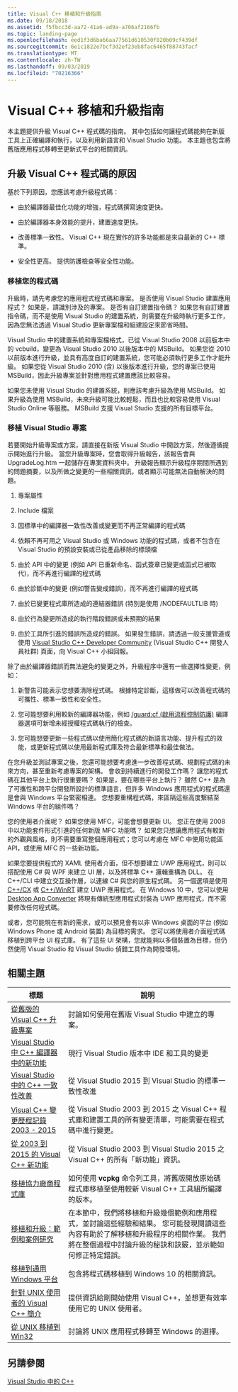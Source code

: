 ```yaml
---
title: Visual C++ 移植和升級指南
ms.date: 09/18/2018
ms.assetid: f5fbcc3d-aa72-41a6-ad9a-a706af2166fb
ms.topic: landing-page
ms.openlocfilehash: eed1f3d6ba66aa77561d610530f820b09cf439df
ms.sourcegitcommit: 6e1c1822e7bcf3d2ef23eb8fac6465f88743facf
ms.translationtype: MT
ms.contentlocale: zh-TW
ms.lasthandoff: 09/03/2019
ms.locfileid: "70216366"
---
```

# <a name="visual-c-porting-and-upgrading-guide"></a>Visual C++ 移植和升級指南

本主題提供升級 Visual C++ 程式碼的指南。 其中包括如何讓程式碼能夠在新版工具上正確編譯和執行，以及利用新語言和 Visual Studio 功能。 本主題也包含將舊版應用程式移轉至更新式平台的相關資訊。

## <a name="reasons-to-upgrade-visual-c-code"></a>升級 Visual C++ 程式碼的原因

基於下列原因，您應該考慮升級程式碼：

- 由於編譯器最佳化功能的增強，程式碼撰寫速度更快。

- 由於編譯器本身效能的提升，建置速度更快。

- 改善標準一致性。 Visual C++ 現在實作的許多功能都是來自最新的 C++ 標準。

- 安全性更高。 提供防護檢查等安全性功能。

### <a name="porting-your-code"></a>移植您的程式碼

升級時，請先考慮您的應用程式程式碼和專案。 是否使用 Visual Studio 建置應用程式？ 如果是，請識別涉及的專案。  是否有自訂建置指令碼？ 如果您有自訂建置指令碼，而不是使用 Visual Studio 的建置系統，則需要在升級時執行更多工作，因為您無法透過 Visual Studio 更新專案檔和組建設定來節省時間。

Visual Studio 中的建置系統和專案檔格式，已從 Visual Studio 2008 以前版本中的 vcbuild，變更為 Visual Studio 2010 以後版本中的 MSBuild。 如果您從 2010 以前版本進行升級，並具有高度自訂的建置系統，您可能必須執行更多工作才能升級。 如果您從 Visual Studio 2010 (含) 以後版本進行升級，您的專案已使用 MSBuild，因此升級專案並針對應用程式建置應該比較容易。

如果您未使用 Visual Studio 的建置系統，則應該考慮升級為使用 MSBuild。 如果升級為使用 MSBuild，未來升級可能比較輕鬆，而且也比較容易使用 Visual Studio Online 等服務。 MSBuild 支援 Visual Studio 支援的所有目標平台。

### <a name="porting-visual-studio-projects"></a>移植 Visual Studio 專案

若要開始升級專案或方案，請直接在新版 Visual Studio 中開啟方案，然後遵循提示開始進行升級。  當您升級專案時，您會取得升級報告，該報告會與 UpgradeLog.htm 一起儲存在專案資料夾中。 升級報告顯示升級程序期間所遇到的問題摘要，以及所做之變更的一些相關資訊，或者顯示可能無法自動解決的問題。

1. 專案屬性

2. Include 檔案

3. 因標準中的編譯器一致性改善或變更而不再正常編譯的程式碼

4. 依賴不再可用之 Visual Studio 或 Windows 功能的程式碼，或者不包含在 Visual Studio 的預設安裝或已從產品移除的標頭檔

5. 由於 API 中的變更 (例如 API 已重新命名、函式簽章已變更或函式已被取代)，而不再進行編譯的程式碼

6. 由於診斷中的變更 (例如警告變成錯誤)，而不再進行編譯的程式碼

7. 由於已變更程式庫所造成的連結器錯誤 (特別是使用 /NODEFAULTLIB 時)

8. 由於行為變更所造成的執行階段錯誤或未預期的結果

9. 由於工具所引進的錯誤所造成的錯誤。 如果發生錯誤，請透過一般支援管道或使用 [Visual Studio C++ Developer Community](https://developercommunity.visualstudio.com/spaces/62/index.html) (Visual Studio C++ 開發人員社群) 頁面，向 Visual C++ 小組回報。

除了由於編譯器錯誤而無法避免的變更之外，升級程序中還有一些選擇性變更，例如：

1. 新警告可能表示您想要清除程式碼。 根據特定診斷，這樣做可以改善程式碼的可攜性、標準一致性和安全性。

2. 您可能想要利用較新的編譯器功能，例如 [/guard:cf (啟用流程控制防護)](../build/reference/guard-enable-control-flow-guard.md) 編譯器選項可新增未經授權程式碼執行的檢查。

3. 您可能想要更新一些程式碼以使用簡化程式碼的新語言功能、提升程式的效能，或更新程式碼以使用最新程式庫及符合最新標準和最佳做法。

在您升級並測試專案之後，您還可能想要考慮進一步改善程式碼、規劃程式碼的未來方向，甚至重新考慮專案的架構。 會收到持續進行的開發工作嗎？ 讓您的程式碼在其他平台上執行很重要嗎？  如果是，要在哪些平台上執行？  雖然 C++ 是為了可攜性和跨平台開發所設計的標準語言，但許多 Windows 應用程式的程式碼還是會與 Windows 平台緊密相連。 您想要重構程式碼，來區隔這些高度繫結至 Windows 平台的組件嗎？

您的使用者介面呢？ 如果您使用 MFC，可能會想要更新 UI。 您正在使用 2008 中以功能套件形式引進的任何新版 MFC 功能嗎？ 如果您只想讓應用程式有較新的外觀與風格，則不需要重寫整個應用程式；您可以考慮在 MFC 中使用功能區 API，或使用 MFC 的一些新功能。

如果您要提供程式的 XAML 使用者介面，但不想要建立 UWP 應用程式，則可以搭配使用 C# 與 WPF 來建立 UI 層，以及將標準 C++ 邏輯重構為 DLL。 在 C++/CLI 中建立交互操作層，以連線 C# 與您的原生程式碼。 另一個選項是使用 [C++/CX](../cppcx/visual-c-language-reference-c-cx.md) 或 [C++/WinRT](/windows/uwp/cpp-and-winrt-apis/) 建立 UWP 應用程式。 在 Windows 10 中，您可以使用 [Desktop App Converter](/windows/msix/desktop/desktop-to-uwp-run-desktop-app-converter) 將現有傳統型應用程式封裝為 UWP 應用程式，而不需要修改任何程式碼。

或者，您可能現在有新的需求，或可以預見會有以非 Windows 桌面的平台 (例如 Windows Phone 或 Android 裝置) 為目標的需求。 您可以將使用者介面程式碼移植到跨平台 UI 程式庫。 有了這些 UI 架構，您就能夠以多個裝置為目標，但仍然使用 Visual Studio 和 Visual Studio 偵錯工具作為開發環境。

## <a name="related-topics"></a>相關主題

|標題|說明|
|-----------|-----------------|
|[從舊版的 Visual C++ 升級專案](upgrading-projects-from-earlier-versions-of-visual-cpp.md)|討論如何使用在舊版 Visual Studio 中建立的專案。|
|[Visual Studio 中 C++ 編譯器中的新功能](../overview/what-s-new-for-visual-cpp-in-visual-studio.md)|現行 Visual Studio 版本中 IDE 和工具的變更|
|[Visual Studio 中的 C++ 一致性改善](../overview/cpp-conformance-improvements.md)|從 Visual Studio 2015 到 Visual Studio 的標準一致性改進|
|[Visual C++ 變更歷程記錄 2003 - 2015](visual-cpp-change-history-2003-2015.md)|從 Visual Studio 2003 到 2015 之 Visual C++ 程式庫和建置工具的所有變更清單，可能需要在程式碼中進行變更。|
|[從 2003 到 2015 的 Visual C++ 新功能](visual-cpp-what-s-new-2003-through-2015.md)|從 Visual Studio 2003 到 Visual Studio 2015 之 Visual C++ 的所有「新功能」資訊。|
|[移植協力廠商程式庫](porting-third-party-libraries.md)|如何使用 **vcpkg** 命令列工具，將舊版開放原始碼程式庫移植至使用較新 Visual C++ 工具組所編譯的版本。|
|[移植和升級：範例和案例研究](porting-and-upgrading-examples-and-case-studies.md)|在本節中，我們將移植和升級幾個範例和應用程式，並討論這些經驗和結果。 您可能發現閱讀這些內容有助於了解移植和升級程序的相關作業。 我們將在整個過程中討論升級的秘訣和訣竅，並示範如何修正特定錯誤。|
|[移植到通用 Windows 平台](porting-to-the-universal-windows-platform-cpp.md)|包含將程式碼移植到 Windows 10 的相關資訊。|
|[針對 UNIX 使用者的 Visual C++ 簡介](introduction-to-visual-cpp-for-unix-users.md)|提供資訊給剛開始使用 Visual C++，並想更有效率使用它的 UNIX 使用者。|
|[從 UNIX 移植到 Win32](porting-from-unix-to-win32.md)|討論將 UNIX 應用程式移轉至 Windows 的選擇。|

## <a name="see-also"></a>另請參閱

[Visual Studio 中的 C++](../overview/visual-cpp-in-visual-studio.md)
